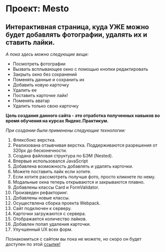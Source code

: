 # Проект: Mesto
## Интерактивная страница, куда УЖЕ можно будет добавлять фотографии, удалять их и ставить лайки.

*А пока здесь можно следующие вещи:*

* Посмотреть фотографии
* Вызвать всплывающее окно с помощью кнопки редактировать
* Закрыть окно без сохранений
* Поменять данные и сохранить их
* Добавить новую карточку
* Удалить ее
* Поставить карточке лайк!
* Поменять аватар
* Удалить только свою карточку


**Цель создания данного сайта - это отработка полученных навыков во время обучения на курсах Яндекс.Практикум.**

_При создании были применены следующие технологии:_
1. Флексбокс верстка.
2. Реализована отзывчивая верстка. Поддерживаются разрешения от 320px до бесконечности.
3. Создана файловая структура по БЭМ (Nested).
4. Впервые использовался JavaScript
5. Добавлена возможность добавлять и удалять карточки.
6. Можете поставить лайк если хотите.
7. Если хотите рассмотреть получше фото, просто кликнете по нему.
8. Модальные окна теперь открываются и закрываются плавно.
9. Добавлены классы Card и FormValidator.
10. Произведен рефакторинг.
11. Добавлены новые классы.
12. Осуществлена сборка проекта Webpack.
13. Сайт подключен к серверу.
14. Карточки загружаются с сервера.
15. Отображается количество лайков.
16. Добавлен попап удаления карточки.
17. Улучшенный UX всех форм.

Познакомиться с сайтом вы пока не можете, но скоро он будет доступен по этой [ссылке!](https://dmitriish86.github.io/mesto/)
